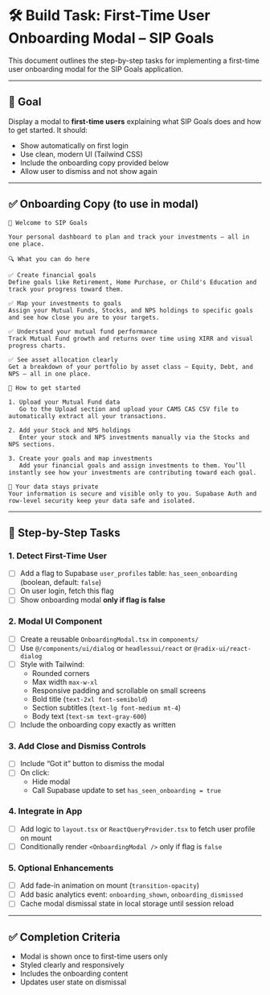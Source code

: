 # 🛠️ Build Task: First-Time User Onboarding Modal – SIP Goals

This document outlines the step-by-step tasks for implementing a first-time user onboarding modal for the SIP Goals application.

---

## 🎯 Goal

Display a modal to **first-time users** explaining what SIP Goals does and how to get started. It should:
- Show automatically on first login
- Use clean, modern UI (Tailwind CSS)
- Include the onboarding copy provided below
- Allow user to dismiss and not show again

---

## ✅ Onboarding Copy (to use in modal)

```
🎉 Welcome to SIP Goals

Your personal dashboard to plan and track your investments — all in one place.

🔍 What you can do here

✅ Create financial goals
Define goals like Retirement, Home Purchase, or Child's Education and track your progress toward them.

✅ Map your investments to goals
Assign your Mutual Funds, Stocks, and NPS holdings to specific goals and see how close you are to your targets.

✅ Understand your mutual fund performance
Track Mutual Fund growth and returns over time using XIRR and visual progress charts.

✅ See asset allocation clearly
Get a breakdown of your portfolio by asset class — Equity, Debt, and NPS — all in one place.

🚀 How to get started

1. Upload your Mutual Fund data
   Go to the Upload section and upload your CAMS CAS CSV file to automatically extract all your transactions.

2. Add your Stock and NPS holdings
   Enter your stock and NPS investments manually via the Stocks and NPS sections.

3. Create your goals and map investments
   Add your financial goals and assign investments to them. You’ll instantly see how your investments are contributing toward each goal.

🔐 Your data stays private
Your information is secure and visible only to you. Supabase Auth and row-level security keep your data safe and isolated.
```

---

## 🧩 Step-by-Step Tasks

### 1. Detect First-Time User
- [ ] Add a flag to Supabase `user_profiles` table: `has_seen_onboarding` (boolean, default: `false`)
- [ ] On user login, fetch this flag
- [ ] Show onboarding modal **only if flag is false**

### 2. Modal UI Component
- [ ] Create a reusable `OnboardingModal.tsx` in `components/`
- [ ] Use `@/components/ui/dialog` or `headlessui/react` or `@radix-ui/react-dialog`
- [ ] Style with Tailwind:
  - Rounded corners
  - Max width `max-w-xl`
  - Responsive padding and scrollable on small screens
  - Bold title (`text-2xl font-semibold`)
  - Section subtitles (`text-lg font-medium mt-4`)
  - Body text (`text-sm text-gray-600`)
- [ ] Include the onboarding copy exactly as written

### 3. Add Close and Dismiss Controls
- [ ] Include “Got it” button to dismiss the modal
- [ ] On click:
  - Hide modal
  - Call Supabase update to set `has_seen_onboarding = true`

### 4. Integrate in App
- [ ] Add logic to `layout.tsx` or `ReactQueryProvider.tsx` to fetch user profile on mount
- [ ] Conditionally render `<OnboardingModal />` only if flag is `false`

### 5. Optional Enhancements
- [ ] Add fade-in animation on mount (`transition-opacity`)
- [ ] Add basic analytics event: `onboarding_shown`, `onboarding_dismissed`
- [ ] Cache modal dismissal state in local storage until session reload

---

## ✅ Completion Criteria

- Modal is shown once to first-time users only
- Styled clearly and responsively
- Includes the onboarding content
- Updates user state on dismissal